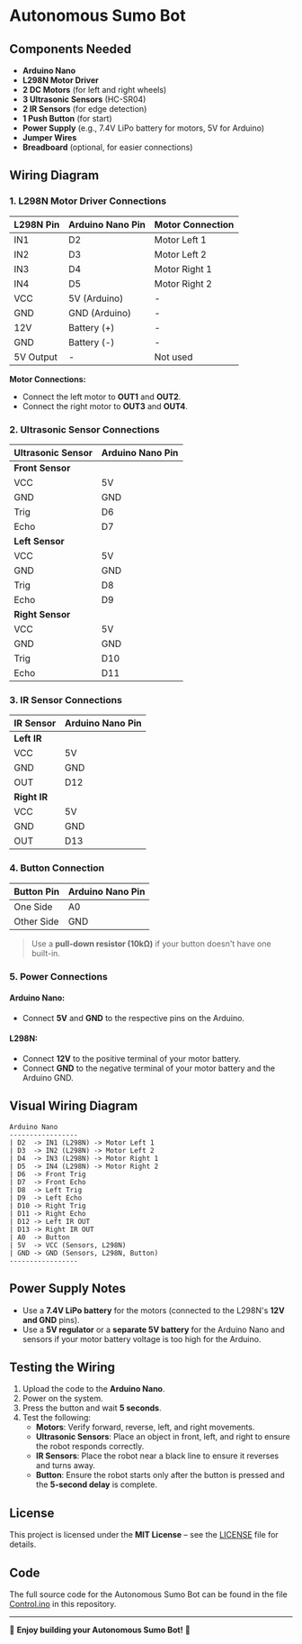 # Autonomous Sumo Bot

## Components Needed
- **Arduino Nano**
- **L298N Motor Driver**
- **2 DC Motors** (for left and right wheels)
- **3 Ultrasonic Sensors** (HC-SR04)
- **2 IR Sensors** (for edge detection)
- **1 Push Button** (for start)
- **Power Supply** (e.g., 7.4V LiPo battery for motors, 5V for Arduino)
- **Jumper Wires**
- **Breadboard** (optional, for easier connections)

## Wiring Diagram

### 1. L298N Motor Driver Connections

| L298N Pin | Arduino Nano Pin | Motor Connection |
|-----------|----------------|----------------|
| IN1       | D2             | Motor Left 1  |
| IN2       | D3             | Motor Left 2  |
| IN3       | D4             | Motor Right 1 |
| IN4       | D5             | Motor Right 2 |
| VCC       | 5V (Arduino)   | -             |
| GND       | GND (Arduino)  | -             |
| 12V       | Battery (+)    | -             |
| GND       | Battery (-)    | -             |
| 5V Output | -              | Not used      |

**Motor Connections:**
- Connect the left motor to **OUT1** and **OUT2**.
- Connect the right motor to **OUT3** and **OUT4**.

### 2. Ultrasonic Sensor Connections

| Ultrasonic Sensor | Arduino Nano Pin |
|-------------------|-----------------|
| **Front Sensor**  |                 |
| VCC              | 5V              |
| GND              | GND             |
| Trig             | D6              |
| Echo            | D7              |
| **Left Sensor**  |                 |
| VCC              | 5V              |
| GND              | GND             |
| Trig             | D8              |
| Echo             | D9              |
| **Right Sensor** |                 |
| VCC              | 5V              |
| GND              | GND             |
| Trig             | D10             |
| Echo             | D11             |

### 3. IR Sensor Connections

| IR Sensor | Arduino Nano Pin |
|-----------|-----------------|
| **Left IR**  |                 |
| VCC        | 5V              |
| GND        | GND             |
| OUT        | D12             |
| **Right IR** |                 |
| VCC        | 5V              |
| GND        | GND             |
| OUT        | D13             |

### 4. Button Connection

| Button Pin | Arduino Nano Pin |
|------------|-----------------|
| One Side   | A0              |
| Other Side | GND             |

> Use a **pull-down resistor (10kΩ)** if your button doesn't have one built-in.

### 5. Power Connections

#### **Arduino Nano:**
- Connect **5V** and **GND** to the respective pins on the Arduino.

#### **L298N:**
- Connect **12V** to the positive terminal of your motor battery.
- Connect **GND** to the negative terminal of your motor battery and the Arduino GND.

## Visual Wiring Diagram
```
Arduino Nano
-----------------
| D2  -> IN1 (L298N) -> Motor Left 1
| D3  -> IN2 (L298N) -> Motor Left 2
| D4  -> IN3 (L298N) -> Motor Right 1
| D5  -> IN4 (L298N) -> Motor Right 2
| D6  -> Front Trig
| D7  -> Front Echo
| D8  -> Left Trig
| D9  -> Left Echo
| D10 -> Right Trig
| D11 -> Right Echo
| D12 -> Left IR OUT
| D13 -> Right IR OUT
| A0  -> Button
| 5V  -> VCC (Sensors, L298N)
| GND -> GND (Sensors, L298N, Button)
-----------------
```

## Power Supply Notes
- Use a **7.4V LiPo battery** for the motors (connected to the L298N's **12V and GND** pins).
- Use a **5V regulator** or a **separate 5V battery** for the Arduino Nano and sensors if your motor battery voltage is too high for the Arduino.

## Testing the Wiring
1. Upload the code to the **Arduino Nano**.
2. Power on the system.
3. Press the button and wait **5 seconds**.
4. Test the following:
   - **Motors**: Verify forward, reverse, left, and right movements.
   - **Ultrasonic Sensors**: Place an object in front, left, and right to ensure the robot responds correctly.
   - **IR Sensors**: Place the robot near a black line to ensure it reverses and turns away.
   - **Button**: Ensure the robot starts only after the button is pressed and the **5-second delay** is complete.

## License
This project is licensed under the **MIT License** – see the [LICENSE](LICENSE) file for details.

## Code
The full source code for the Autonomous Sumo Bot can be found in the file [Control.ino](**Control.ino**) in this repository.

---

🚀 **Enjoy building your Autonomous Sumo Bot!** 🤖
